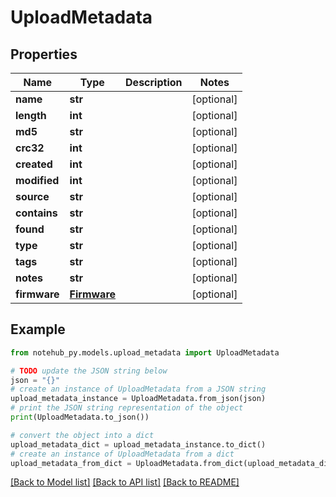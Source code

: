 # UploadMetadata

## Properties

| Name         | Type                        | Description | Notes      |
| ------------ | --------------------------- | ----------- | ---------- |
| **name**     | **str**                     |             | [optional] |
| **length**   | **int**                     |             | [optional] |
| **md5**      | **str**                     |             | [optional] |
| **crc32**    | **int**                     |             | [optional] |
| **created**  | **int**                     |             | [optional] |
| **modified** | **int**                     |             | [optional] |
| **source**   | **str**                     |             | [optional] |
| **contains** | **str**                     |             | [optional] |
| **found**    | **str**                     |             | [optional] |
| **type**     | **str**                     |             | [optional] |
| **tags**     | **str**                     |             | [optional] |
| **notes**    | **str**                     |             | [optional] |
| **firmware** | [**Firmware**](Firmware.md) |             | [optional] |

## Example

```python
from notehub_py.models.upload_metadata import UploadMetadata

# TODO update the JSON string below
json = "{}"
# create an instance of UploadMetadata from a JSON string
upload_metadata_instance = UploadMetadata.from_json(json)
# print the JSON string representation of the object
print(UploadMetadata.to_json())

# convert the object into a dict
upload_metadata_dict = upload_metadata_instance.to_dict()
# create an instance of UploadMetadata from a dict
upload_metadata_from_dict = UploadMetadata.from_dict(upload_metadata_dict)
```

[[Back to Model list]](../README.md#documentation-for-models) [[Back to API list]](../README.md#documentation-for-api-endpoints) [[Back to README]](../README.md)
